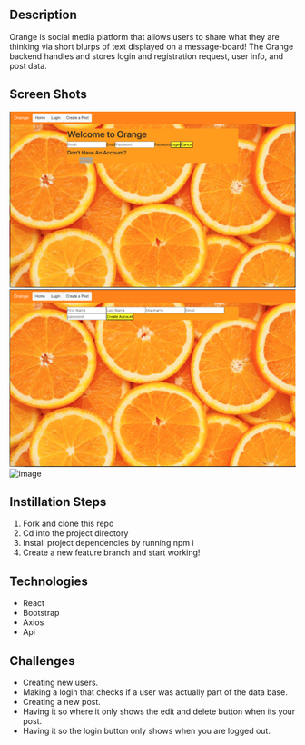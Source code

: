 ## Description
Orange is social media platform that allows users to share what they are thinking via short blurps of text displayed on a message-board! The Orange backend handles and stores login and registration request, user info, and post data.

## Screen Shots
![](src/fe-photos/login-page.png)
![](src/fe-photos/register-page.png)
![image](https://media.git.generalassemb.ly/user/31218/files/9eac3980-2e3a-11eb-9332-ae7e9e9091d1)

## Instillation Steps
1. Fork and clone this repo
2. Cd into the project directory
3. Install project dependencies by running npm i 
4. Create a new feature branch and start working!

## Technologies 
- React
- Bootstrap
- Axios
- Api

## Challenges
- Creating new users.
- Making a login that checks if a user was actually part of the data base.
- Creating a new post.
- Having it so where it only shows the edit and delete button when its your post.
- Having it so the login button only shows when you are logged out.

